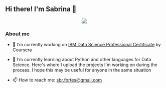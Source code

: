 ## Hi there! I'm Sabrina 👋
<div align="center">
<img src="https://i.imgur.com/qk9KrxH.png">
</div>

### About me

- 🔭    I’m currently working on [IBM Data Science Professional Certificate](https://www.coursera.org/professional-certificates/ibm-data-science?utm_medium=sem&utm_source=gg&utm_campaign=b2c_emea_ibm-data-science_ibm_ftcof_professional-certificates_arte_feb_24_dr_geo-multi_sem_rsa_gads_lg-all&campaignid=21031895959&adgroupid=164650320648&device=c&keyword=data%20science%20professional%20certificate&matchtype=p&network=g&devicemodel=&adposition=&creativeid=691069049034&utm_term={}&hide_mobile_promo&gad_source=1&gclid=Cj0KCQjwxeyxBhC7ARIsAC7dS3_AWUtZcFcfTSYiL0DZiGlQlRPOMqshpoC3Gxsq9sG0xxTIeisA4CsaAsvkEALw_wcB) by Coursera
- 🌱    I’m currently learning about Python and other languages for Data Science. Here's where I upload the projects I'm working on during the process. I hope this may be useful for anyone in the same situation

- 📫    How to reach me: sbr.fortes@gmail.com

